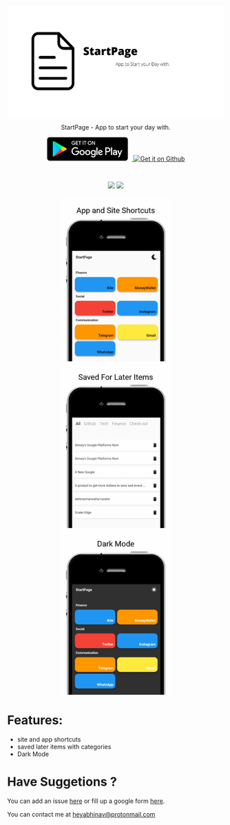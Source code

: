 <br>

<p align='center'>
<img height="256"  src="fastlane/metadata/android/en-US/images/featureGraphic.png"/>
</p>

<p align='center'>
StartPage - App to start your day with.
</p>

<p align='center'>
    <a href='https://play.google.com/store/apps/details?id=com.abhinavmarwaha.start_page'>
        <img  height="56"  alt='Get it on Google Play' style="padding-right:8px;" src='/assets/get-it-on-play-store.png' />
    </a>
    <a href='https://github.com/abhinavmarwaha/StartPage/releases/latest'>
    <img src="https://i.ibb.co/q0mdc4Z/get-it-on-github.png" alt="Get it on Github" height="70">
    </a>
</p>

<br>

<p align='center'>
    <img src="https://img.shields.io/github/license/abhinavmarwaha/StartPage?color=blue"/>
    <img src="https://img.shields.io/github/v/release/abhinavmarwaha/StartPage?include_prereleases&color=blue"/>
</p>

<p align='center'> 
    <img src="fastlane/metadata/android/en-US/images/phoneScreenshots/1.png" width="256" height="384"/>
    <img src="fastlane/metadata/android/en-US/images/phoneScreenshots/2.png" width="256" height="384"/>
    <img src="fastlane/metadata/android/en-US/images/phoneScreenshots/3.png" width="256" height="384"/> 
</p>


# Features:

* site and app shortcuts
* saved later items with categories
* Dark Mode

# Have Suggetions ?

You can add an issue [here](https://github.com/abhinavmarwaha/StartPage/issues) or fill up a google form [here](https://docs.google.com/forms/d/e/1FAIpQLSdUSutJVweRwC62zUO_WJ8zB3xpvOzAfgnFMh-KUZEXD7Ww-g/viewform?usp=sf_link).

You can contact me at heyabhinav@protonmail.com
